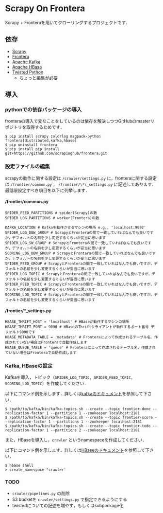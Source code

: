 # Scrapy On Frontera
Scrapy + Fronteraを用いてクローリングするプロジェクトです．

## 依存
- [Scrapy](https://github.com/scrapy/scrapy)
- [Frontera](https://github.com/scrapinghub/frontera)
- [Apache Kafka](https://kafka.apache.org/)
- [Apache HBase](https://hbase.apache.org/)
- [Twisted Python](https://twistedmatrix.com/trac/)
    - ちょっと編集が必要

## 導入
### pythonでの依存パッケージの導入
fronteraの導入で変なことをしているのは依存を解決しつつGitHubのmasterリポジトリを取得するためです．

```
$ pip install scrapy colorlog msgpack-python frontera[distributed,kafka,hbase]
$ pip uninstall frontera
$ pip install pip install git+https://github.com/scrapinghub/frontera.git
```

### 設定ファイルの編集
scrapyの動作に関する設定は `/crawler/settings.py` に，fronteraに関する設定は `/frontier/common.py` ， `/frontier/\*\_settings.py` に記述してあります．
最低限設定すべき項目を以下に列挙します．

#### /frontier/common.py
```
SPIDER_FEED_PARTITIONS # spider(Scrapy)の数
SPIDER_LOG_PARTITIONS # worker(Frontera)の数

KAFKA_LOCATION # Kafkaを動作させるマシンの場所 e.g., 'localhost:9092'
SPIDER_LOG_DBW_GROUP # ScrapyとFronteraの間で一致していればなんでも良いですが，デフォルトの名前を少し変更するくらいが妥当に思います
SPIDER_LOG_SW_GROUP # ScrapyとFronteraの間で一致していればなんでも良いですが，デフォルトの名前を少し変更するくらいが妥当に思います
SCORING_LOG_DBW_GROUP # ScrapyとFronteraの間で一致していればなんでも良いですが，デフォルトの名前を少し変更するくらいが妥当に思います
SPIDER_FEED_GROUP # ScrapyとFronteraの間で一致していればなんでも良いですが，デフォルトの名前を少し変更するくらいが妥当に思います
SPIDER_LOG_TOPIC # ScrapyとFronteraの間で一致していればなんでも良いですが，デフォルトの名前を少し変更するくらいが妥当に思います
SPIDER_FEED_TOPIC # ScrapyとFronteraの間で一致していればなんでも良いですが，デフォルトの名前を少し変更するくらいが妥当に思います
SCORING_LOG_TOPIC # ScrapyとFronteraの間で一致していればなんでも良いですが，デフォルトの名前を少し変更するくらいが妥当に思います
```

#### /frontier/\*\_settings.py
```
HBASE_THRIFT_HOST = 'localhost' # HBaseが動作するマシンの場所
HBASE_THRIFT_PORT = 9090 # HBaseのThriftクライアントが動作するポート番号 デフォルト9090です
HBASE_METADATA_TABLE = 'metadata' # Fronteraによって作成されるテーブル名．作成されていない場合はFronteraで自動作成します
HBASE_QUEUE_TABLE = 'queue' # Fronteraによって作成されるテーブル名．作成されていない場合はFronteraで自動作成します
```

### Kafka, HBaseの設定
Kafkaを導入，トピック（`SPIDER_LOG_TOPIC, SPIDER_FEED_TOPIC, SCORING_LOG_TOPIC`）を作成してください．

以下にコマンド例を示します．詳しくは[kafkaのドキュメント](https://kafka.apache.org/documentation/#quickstart)を参照して下さい．
```
$ /path/to/kafka/bin/kafka-topics.sh --create --topic frontier-done --replication-factor 1 --partitions 1 --zookeeper localhost:2181
$ /path/to/kafka/bin/kafka-topics.sh --create --topic frontier-score --replication-factor 1 --partitions 1 --zookeeper localhost:2181
$ /path/to/kafka/bin/kafka-topics.sh --create --topic frontier-todo --replication-factor 1 --partitions 2 --zookeeper localhost:2181
```

また，HBaseを導入し，`crawler` というnamespaceを作成してください．

以下にコマンド例を示します．詳しくは[HBaseのドキュメント](https://hbase.apache.org/book.html#_namespace)を参照して下さい．
```
$ hbase shell
> create_namespace 'crawler'
```

### TODO
- `crawler/pipelines.py` の削除
- S3 bucketを `crawler/settings.py` で指定できるようにする
- twistedについての記述を増やす，もしくはsubpackage化
